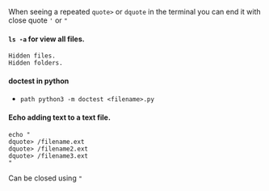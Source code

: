 When seeing a repeated `quote>` or `dquote` in the terminal you can end it with close quote `'`  or `"`
#### `ls -a` for view all files.
	Hidden files.
	Hidden folders.
	
#### doctest in python
- `path python3 -m doctest <filename>.py`

#### Echo adding text to a text file.

``` shell
echo "
dquote> /filename.ext 
dquote> /filename2.ext 
dquote> /filename3.ext
"
```
Can be closed using `"`



